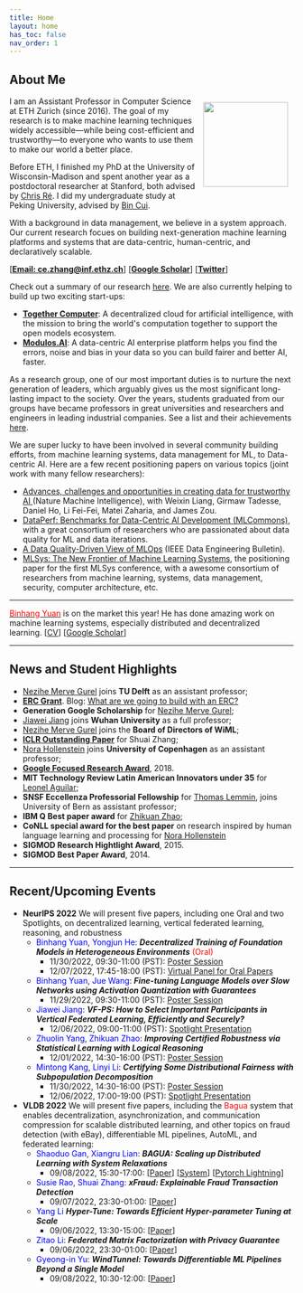 ```yaml
---
title: Home
layout: home
has_toc: false
nav_order: 1
---
```


## About Me

<img align="right" src="https://ds3lab.inf.ethz.ch/members/ce-zhang.person_image.jpeg?persid=MjMwNDI1" width="150px" style="margin:10px 10px"/>

I am an Assistant Professor in Computer Science at ETH Zurich (since 2016). The goal of my research is to make machine learning techniques widely accessible—while being cost-efficient and trustworthy—to everyone who wants to use them to make our world a better place. 

Before ETH, I finished my PhD at the University of Wisconsin-Madison and spent another year as a postdoctoral researcher at Stanford, both advised by [Chris Ré](https://cs.stanford.edu/~chrismre/).
I did my undergraduate study at Peking University, advised by [Bin Cui](https://cuibinpku.github.io/). 

With a background in data management, we believe in a system approach. Our current research focues on building next-generation machine learning platforms and systems that are data-centric, human-centric, and declaratively scalable. 

[[**Email: ce.zhang@inf.ethz.ch**](mailto:ce.zhang@inf.ethz.ch)] 
[[**Google Scholar**](https://scholar.google.ch/citations?hl=en&user=GkXqbmMAAAAJ)]
[[**Twitter**](https://twitter.com/DS3Lab)]

Check out a summary of our research [here](./docs/research.html). We are also currently helping to build up two exciting start-ups:
  - **[Together Computer](https://www.together.xyz/)**: A decentralized cloud for 
artificial intelligence, with the mission to bring the world's computation together to support the open models ecosystem.
  - **[Modulos.AI](https://www.modulos.ai/)**: A data-centric AI enterprise platform helps you find the errors, noise and bias in your data so you can build fairer and better AI, faster.

As a research group, one of our most important duties is to nurture the next generation of leaders, which arguably gives us the most significant long-lasting impact to the society. Over the years, students graduated from our groups have became professors in great universities and researchers and engineers in leading industrial companies. See a list and their achievements [here](./docs/students.html).


We are super lucky to have been involved in several community building 
efforts, from 
machine learning systems, data management for ML, to Data-centric AI. 
Here are a few recent positioning papers on various topics (joint work 
with many fellow researchers):

- [Advances, challenges and opportunities in creating data for trustworthy AI
](https://www.nature.com/articles/s42256-022-00516-1) (Nature Machine Intelligence), with Weixin Liang, Girmaw Tadesse, Daniel Ho, Li Fei-Fei, Matei Zaharia, and James Zou.
- [DataPerf: Benchmarks for Data-Centric AI Development (MLCommons)](https://arxiv.org/abs/2207.10062), with a great consortium of researchers who are passionated about data quality for ML and
data iterations.
- [A Data Quality-Driven View of MLOps](https://arxiv.org/abs/2102.07750) (IEEE Data Engineering Bulletin). 
- [MLSys: The New Frontier of Machine Learning Systems](https://arxiv.org/abs/1904.03257), the positioning paper for the
first MLSys conference, with a awesome consortium of researchers from machine
learning, systems, data management, security, computer architecture, etc.

----

[<span style="color:red">Binhang Yuan</span>](https://binhangyuan.github.io/site/) is on the market this year! He has done amazing work on machine learning systems, especially distributed and decentralized learning. [[CV](https://binhangyuan.github.io/site/resume.pdf)] [[Google Scholar](https://scholar.google.com/citations?user=TflKxcIAAAAJ&hl=en)]

----

## News and Student Highlights

- [Nezihe Merve Gurel](https://nezihemervegurel.github.io/) joins **TU Delft** as an assistant professor;
- **[ERC Grant](https://erc.europa.eu/homepage)**. Blog: [What are we going to build with an ERC?](https://ds3lab.ghost.io/what-are-we-building-with-an-erc/)
- **Generation Google Scholarship** for [Nezihe Merve Gurel](https://nezihemervegurel.github.io/);
- [Jiawei Jiang](http://bluesjjw.github.io/) joins **Wuhan University** as a full professor;
- [Nezihe Merve Gurel](https://nezihemervegurel.github.io/) joins the **Board of Directors of WiML**;
- **[ICLR Outstanding Paper](https://shuaizhang.tech/)** for Shuai Zhang;
- [Nora Hollenstein](https://norahollenstein.github.io/) joins **University of Copenhagen** as an assistant professor;
- **[Google Focused Research Award](https://research.google/outreach/past-programs/focused-research-awards/)**, 2018.
- **MIT Technology Review Latin American Innovators under 35** for [Leonel Aguilar](https://cog.ethz.ch/people/dr--leonel_aguilar.html);
- **SNSF Eccellenza Professorial Fellowship** for [Thomas Lemmin](https://tlemmin.github.io/), joins University of Bern as assistant professor;
- **IBM Q Best paper award** for [Zhikuan Zhao](https://scholar.google.com/citations?user=7z1kkfEAAAAJ&hl=en);
- **CoNLL special award for the best paper** on research inspired by human language learning and processing for [Nora Hollenstein](https://norahollenstein.github.io/)
- **SIGMOD Research Hightlight Award**, 2015.
- **SIGMOD Best Paper Award**, 2014.

----

## Recent/Upcoming Events

- **NeurIPS 2022** We will present five papers, including one Oral and two Spotlights, on decentralized learning, vertical federated learning, reasoning, and robustness
  - <span style="color:blue">Binhang Yuan</span>,
    <span style="color:blue">Yongjun He</span>: **_Decentralized Training of Foundation Models in Heterogeneous Environments_** <span style="color:red">(Oral)</span>
    - 11/30/2022, 09:30-11:00 (PST): [Poster Session](https://neurips.cc/virtual/2022/poster/53302)
    - 12/07/2022, 17:45-18:00 (PST): [Virtual Panel for Oral Papers](https://nips.cc/virtual/2022/session/64760)
  - <span style="color:blue">Binhang Yuan</span>, <span style="color:blue">Jue Wang</span>: **_Fine-tuning Language Models over Slow Networks using Activation Quantization with Guarantees_**
    - 11/29/2022, 09:30-11:00 (PST): [Poster Session](https://nips.cc/virtual/2022/poster/53316) 
  - <span style="color:blue">Jiawei Jiang</span>: **_VF-PS: How to Select Important Participants in Vertical Federated Learning, Efficiently and Securely?_** 
    - 12/06/2022, 09:00-11:00 (PST): [Spotlight Presentation](https://nips.cc/virtual/2022/spotlight/64818)
  - <span style="color:blue">Zhuolin Yang</span>, 
    <span style="color:blue">Zhikuan Zhao</span>: **_Improving Certified Robustness via Statistical Learning with Logical Reasoning_**
    - 12/01/2022, 14:30-16:00 (PST): [Poster Session](https://nips.cc/virtual/2022/poster/53608)
  - <span style="color:blue">Mintong Kang</span>,
    <span style="color:blue">Linyi Li</span>: **_Certifying Some Distributional Fairness with Subpopulation Decomposition_** 
    - 11/30/2022, 14:30-16:00 (PST): [Poster Session](https://nips.cc/virtual/2022/spotlight/64931)
    - 12/06/2022, 17:00-19:00 (PST): [Spotlight Presentation](https://nips.cc/virtual/2022/spotlight/64931)
- **VLDB 2022** We will present five papers, including the <span style="color:red">Bagua</span> system that enables decentralization, asynchronization, and communication compression for scalable distributed learning, and other topics on fraud detection (with eBay), differentiable ML pipelines, AutoML, and federated learning:
  - <span style="color:blue">Shaoduo Gan</span>, <span style="color:blue">Xiangru Lian</span>: **_BAGUA: Scaling up Distributed Learning with System Relaxations_**
    - 09/08/2022, 15:30-17:00: [[Paper](https://www.vldb.org/pvldb/vol15/p804-gan.pdf)] [[System](https://github.com/BaguaSys/bagua)] [[Pytorch Lightning](https://pytorch-lightning.readthedocs.io/en/stable/api/pytorch_lightning.strategies.BaguaStrategy.html)]
  - <span style="color:blue">Susie Rao</span>, <span style="color:blue">Shuai Zhang</span>: **_xFraud: Explainable Fraud Transaction Detection_**
    - 09/07/2022, 23:30-01:00: [[Paper](https://www.vldb.org/pvldb/vol15/p427-rao.pdf)]
  - <span style="color:blue">Yang Li</span> **_Hyper-Tune: Towards Efficient Hyper-parameter Tuning at Scale_**
    - 09/06/2022, 13:30-15:00: [[Paper](https://www.vldb.org/pvldb/vol15/p1256-li.pdf)]
  - <span style="color:blue">Zitao Li</span>: **_Federated Matrix Factorization with Privacy Guarantee_**
    - 09/06/2022, 23:30-01:00: [[Paper](https://www.vldb.org/pvldb/vol15/p1256-li.pdf)]
  - <span style="color:blue">Gyeong-in Yu</span>: **_WindTunnel: Towards Differentiable ML Pipelines Beyond a Single Model_**
    - 09/08/2022, 10:30-12:00: [[Paper](https://www.vldb.org/pvldb/vol15/p11-yu.pdf)]